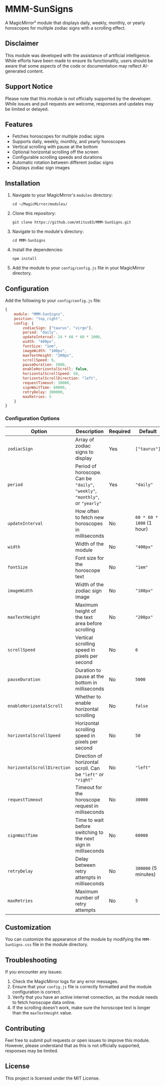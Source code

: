 # MMM-SunSigns

A MagicMirror² module that displays daily, weekly, monthly, or yearly horoscopes for multiple zodiac signs with a scrolling effect.

## Disclaimer

This module was developed with the assistance of artificial intelligence. While efforts have been made to ensure its functionality, users should be aware that some aspects of the code or documentation may reflect AI-generated content.

## Support Notice

Please note that this module is not officially supported by the developer. While issues and pull requests are welcome, responses and updates may be limited or delayed.

## Features

- Fetches horoscopes for multiple zodiac signs
- Supports daily, weekly, monthly, and yearly horoscopes
- Vertical scrolling with pause at the bottom
- Optional horizontal scrolling off the screen
- Configurable scrolling speeds and durations
- Automatic rotation between different zodiac signs
- Displays zodiac sign images

## Installation

1. Navigate to your MagicMirror's `modules` directory:
   ```
   cd ~/MagicMirror/modules/
   ```

2. Clone this repository:
   ```
   git clone https://github.com/mtitus83/MMM-SunSigns.git
   ```

3. Navigate to the module's directory:
   ```
   cd MMM-SunSigns
   ```

4. Install the dependencies:
   ```
   npm install
   ```

5. Add the module to your `config/config.js` file in your MagicMirror directory.

## Configuration

Add the following to your `config/config.js` file:

```javascript
{
    module: "MMM-SunSigns",
    position: "top_right",
    config: {
        zodiacSign: ["taurus", "virgo"],
        period: "daily",
        updateInterval: 24 * 60 * 60 * 1000,
        width: "400px",
        fontSize: "1em",
        imageWidth: "100px",
        maxTextHeight: "200px",
        scrollSpeed: 6,
        pauseDuration: 5000,
        enableHorizontalScroll: false,
        horizontalScrollSpeed: 50,
        horizontalScrollDirection: "left",
        requestTimeout: 30000,
        signWaitTime: 60000,
        retryDelay: 300000,
        maxRetries: 5
    }
}
```

### Configuration Options

| Option | Description | Required | Default |
|--------|-------------|----------|---------|
| `zodiacSign` | Array of zodiac signs to display | Yes | `["taurus"]` |
| `period` | Period of horoscope. Can be `"daily"`, `"weekly"`, `"monthly"`, or `"yearly"` | Yes | `"daily"` |
| `updateInterval` | How often to fetch new horoscopes in milliseconds | No | `60 * 60 * 1000` (1 hour) |
| `width` | Width of the module | No | `"400px"` |
| `fontSize` | Font size for the horoscope text | No | `"1em"` |
| `imageWidth` | Width of the zodiac sign image | No | `"100px"` |
| `maxTextHeight` | Maximum height of the text area before scrolling | No | `"200px"` |
| `scrollSpeed` | Vertical scrolling speed in pixels per second | No | `6` |
| `pauseDuration` | Duration to pause at the bottom in milliseconds | No | `5000` |
| `enableHorizontalScroll` | Whether to enable horizontal scrolling | No | `false` |
| `horizontalScrollSpeed` | Horizontal scrolling speed in pixels per second | No | `50` |
| `horizontalScrollDirection` | Direction of horizontal scroll. Can be `"left"` or `"right"` | No | `"left"` |
| `requestTimeout` | Timeout for the horoscope request in milliseconds | No | `30000` |
| `signWaitTime` | Time to wait before switching to the next sign in milliseconds | No | `60000` |
| `retryDelay` | Delay between retry attempts in milliseconds | No | `300000` (5 minutes) |
| `maxRetries` | Maximum number of retry attempts | No | `5` |

## Customization

You can customize the appearance of the module by modifying the `MMM-SunSigns.css` file in the module directory.

## Troubleshooting

If you encounter any issues:

1. Check the MagicMirror logs for any error messages.
2. Ensure that your `config.js` file is correctly formatted and the module configuration is correct.
3. Verify that you have an active internet connection, as the module needs to fetch horoscope data online.
4. If the scrolling doesn't work, make sure the horoscope text is longer than the `maxTextHeight` value.

## Contributing

Feel free to submit pull requests or open issues to improve this module. However, please understand that as this is not officially supported, responses may be limited.

## License

This project is licensed under the MIT License.
